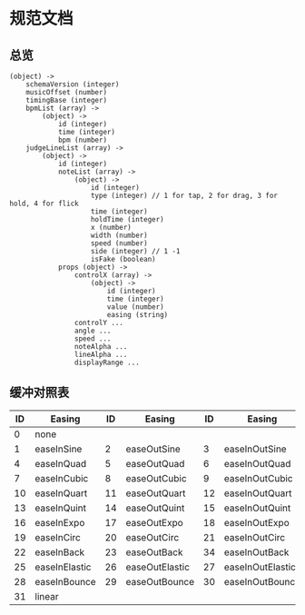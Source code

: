 # 规范文档

## 总览

```
(object) ->
    schemaVersion (integer)
    musicOffset (number)
    timingBase (integer)
    bpmList (array) ->
        (object) ->
            id (integer)
            time (integer)
            bpm (number)
    judgeLineList (array) ->
        (object) ->
            id (integer)
            noteList (array) ->
                (object) ->
                    id (integer)
                    type (integer) // 1 for tap, 2 for drag, 3 for hold, 4 for flick
                    time (integer)
                    holdTime (integer)
                    x (number)
                    width (number)
                    speed (number)
                    side (integer) // 1 -1
                    isFake (boolean)
            props (object) ->
                controlX (array) ->
                    (object) ->
                        id (integer)
                        time (integer)
                        value (number)
                        easing (string)
                controlY ...
                angle ...
                speed ...
                noteAlpha ...
                lineAlpha ...
                displayRange ...
```

## 缓冲对照表

| ID  | Easing        | ID  | Easing         | ID  | Easing           |
| --- | ------------- | --- | -------------- | --- | ---------------- |
| 0   | none          |     |                |     |                  |
| 1   | easeInSine    | 2   | easeOutSine    | 3   | easeInOutSine    |
| 4   | easeInQuad    | 5   | easeOutQuad    | 6   | easeInOutQuad    |
| 7   | easeInCubic   | 8   | easeOutCubic   | 9   | easeInOutCubic   |
| 10  | easeInQuart   | 11  | easeOutQuart   | 12  | easeInOutQuart   |
| 13  | easeInQuint   | 14  | easeOutQuint   | 15  | easeInOutQuint   |
| 16  | easeInExpo    | 17  | easeOutExpo    | 18  | easeInOutExpo    |
| 19  | easeInCirc    | 20  | easeOutCirc    | 21  | easeInOutCirc    |
| 22  | easeInBack    | 23  | easeOutBack    | 34  | easeInOutBack    |
| 25  | easeInElastic | 26  | easeOutElastic | 27  | easeInOutElastic |
| 28  | easeInBounce  | 29  | easeOutBounce  | 30  | easeInOutBounce  |
| 31  | linear        |     |                |     |                  |
